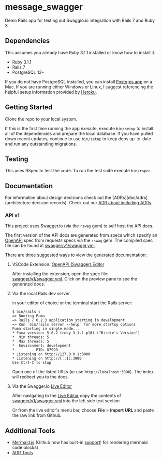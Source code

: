 # message_swagger

Demo Rails app for testing out Swaggio.io integration with Rails 7 and Ruby 3.


## Dependencies

This assumes you already have Ruby 3.1.1 installed or know how to install it.

- Ruby 3.1.1
- Rails 7
- PostgreSQL 13+

If you do not have PostgreSQL installed, you can install
[Postgres.app](https://postgresapp.com/) on a Mac. If you are running either
Windows or Linux, I suggest referencing the helpful setup information provided
by [Heroku](https://devcenter.heroku.com/articles/heroku-postgresql#local-setup).


## Getting Started

Clone the repo to your local system.

If this is the first time running the app execute, execute `bin/setup` to
install all of the dependencies and prepare the local database. If you have
pulled down recent updates, continue to use `bin/setup` to keep deps up-to-date
and run any outstanding migrations.


## Testing

This uses RSpec to test the code. To run the test suite execute `bin/rspec`.


## Documentation

For information about design decisions check out the [ADRs][doc/adrs](architecture decision
records). Check out our [ADR about including ADRs](doc/adr/20220310151922-record-architecture-decisions.md).

### API v1

This project uses Swagger.io (via the `rswag` gem) to self host the API docs.

The first version of the API docs are generated from specs which specify an
[OpenAPI](https://www.openapis.org) spec from requests specs via the `rswag` gem. The compiled
spec file can be found at [swagger/v1/swagger.yml](swagger/v1/swagger.yml).

There are three suggested ways to view the generated documentation:

1. VSCode Extension: [OpenAPI (Swagger) Editor](https://marketplace.visualstudio.com/items?itemName=42Crunch.vscode-openapi)

   After installing the extension, open the spec file:
   [swagger/v1/swagger.yml](swagger/v1/swagger.yml). Click on the preview pane to see the generated
   docs.
2. Via the local Rails dev server

   In your editor of choice or the terminal start the Rails server:

   ```console
   $ bin/rails s
   => Booting Puma
   => Rails 7.0.2.3 application starting in development
   => Run `bin/rails server --help` for more startup options
   Puma starting in single mode...
   * Puma version: 5.6.2 (ruby 3.1.1-p18) ("Birdie's Version")
   *  Min threads: 5
   *  Max threads: 5
   *  Environment: development
   *          PID: 87999
   * Listening on http://127.0.0.1:3000
   * Listening on http://[::1]:3000
   Use Ctrl-C to stop
   ```

   Open one of the listed URLs (or use `http://localhost:3000`). The index will redirect you to the
   docs.
3. Via the Swagger.io [Live Editor](https://editor.swagger.io)

   After navigating to the [Live Editor](https://editor.swagger.io) copy the contents of
   [swagger/v1/swagger.yml](swagger/v1/swagger.yml) into the left side text section.

   Or from the live editor's menu bar, choose **File** > **Import URL** and paste the raw link from
   Github.

## Additional Tools

- [Mermaid.js](https://mermaid-js.github.io/mermaid/#/) (Github now has
  built-in [support](https://github.blog/2022-02-14-include-diagrams-markdown-files-mermaid/))
  for rendering mermaid code blocks)
- [ADR Tools](https://github.com/npryce/adr-tools)
